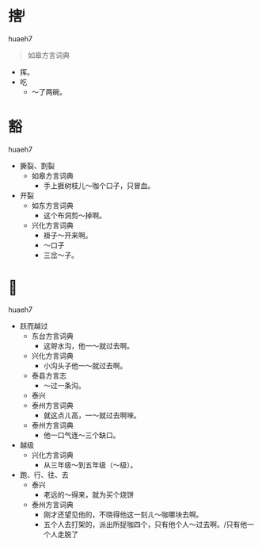 # 搳ʲ
huaeh7
> 如皋方言词典
- 挥。
- 吃
  - ～了两碗。

# 豁
huaeh7
+ 撕裂、割裂
  * 如皋方言词典
    - 手上捱树枝儿～咖个口子，只冒血。
+ 开裂
  * 如东方言词典
    - 这个布洞剪～掉啊。
  * 兴化方言词典
    - 褂子～开来啊。
    - ～口子
    - 三岔～子。

# 𧽌
huaeh7
+ 跃而越过
  * 东台方言词典
    - 这哿水沟，他一～就过去啊。
  * 兴化方言词典
    - 小沟头子他一～就过去啊。
  * 泰县方言志
    - ～过一条沟。
  * 泰兴
  * 泰州方言词典
    - 就这点ㄦ高，一～就过去啊唻。
  * 泰州方言词典
    - 他一口气连～三个缺口。
+ 越级
  * 兴化方言词典
    - 从三年级～到五年级（～级）。
+ 跑、行、往、去
  * 泰兴
    - 老远的～得来，就为买个烧饼
  * 泰州方言词典
    - 刚才还望见他的，不晓得他这一刻ㄦ～咖哪块去啊。
    - 五个人去打架的，派出所捉咖四个，只有他个人～过去啊。/只有他一个人走脱了
